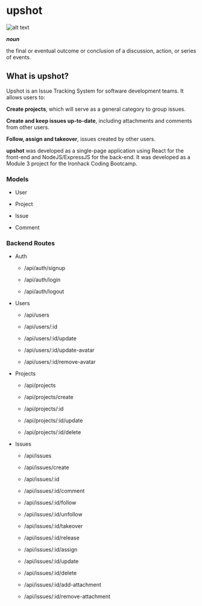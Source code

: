 
# upshot

![alt text](https://upshot-its.web.app/assets/img/arrow.png)


**_noun_**  

the final or eventual outcome or conclusion of a discussion, action, or series of events.


## What is upshot?


Upshot is an Issue Tracking System for software development teams. It allows users to:  

**Create projects**, which will serve as a general category to group issues.  

**Create and keep issues up-to-date**, including attachments and comments from other users.  

**Follow, assign and takeover**, issues created by other users.  

  

**upshot** was developed as a single-page application using React for the front-end and NodeJS/ExpressJS for the back-end. It was developed as a Module 3 project for the Ironhack Coding Bootcamp.


### Models


- User

- Project

- Issue

- Comment


### Backend Routes


- Auth

  - /api/auth/signup

  - /api/auth/login

  - /api/auth/logout


- Users

  - /api/users

  - /api/users/:id

  - /api/users/:id/update

  - /api/users/:id/update-avatar

  - /api/users/:id/remove-avatar


- Projects

  - /api/projects

  - /api/projects/create

  - /api/projects/:id 

  - /api/projects/:id/update

  - /api/projects/:id/delete


- Issues

  - /api/issues

  - /api/issues/create

  - /api/issues/:id

  - /api/issues/:id/comment

  - /api/issues/:id/follow

  - /api/issues/:id/unfollow

  - /api/issues/:id/takeover

  - /api/issues/:id/release

  - /api/issues/:id/assign

  - /api/issues/:id/update

  - /api/issues/:id/delete

  - /api/issues/:id/add-attachment

  - /api/issues/:id/remove-attachment
